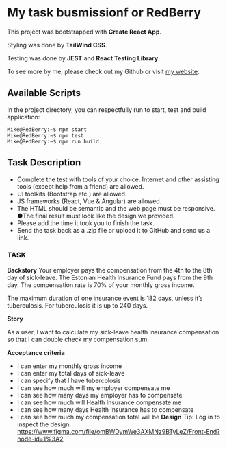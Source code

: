 # My task busmissionf or RedBerry

This project was bootstrapped with **Create React App**.

Styling was done by **TailWind CSS**.

Testing was done by **JEST** and **React Testing Library**.

To see more by me, please check out my Github or visit [my website](https://goglichidze.me/).

## Available Scripts

In the project directory, you can respectfully run to start, test and build
application:

```console
Mike@RedBerry:~$ npm start
Mike@RedBerry:~$ npm test
Mike@RedBerry:~$ npm run build
```

## Task Description

- Complete the test with tools of your choice. Internet and other assisting
  tools (except help from a friend) are allowed.
- UI toolkits (Bootstrap etc.) are allowed.
- JS frameworks (React, Vue & Angular) are allowed.
- The HTML should be semantic and the web page must be responsive. ●The final
  result must look like the design we provided.
- Please add the time it took you to finish the task.
- Send the task back as a .zip file or upload it to GitHub and send us a link.

### TASK

**Backstory** Your employer pays the compensation from the 4th to the 8th day of
sick-leave. The Estonian Health Insurance Fund pays from the 9th day. The
compensation rate is 70% of your monthly gross income.

The maximum duration of one insurance event is 182 days, unless it’s
tuberculosis. For tuberculosis it is up to 240 days.

**Story**

As a user, I want to calculate my sick-leave health insurance compensation so
that I can double check my compensation sum.

**Acceptance criteria**

- I can enter my monthly gross income
- I can enter my total days of sick-leave
- I can specify that I have tubercolosis
- I can see how much will my employer compensate me
- I can see how many days my employer has to compensate
- I can see how much will Health Insurance compensate me
- I can see how many days Health Insurance has to compensate
- I can see how much my compensation total will be **Design** Tip: Log in to
  inspect the design
  https://www.figma.com/file/omBWDymWe3AXMNz9BTyLeZ/Front-End?node-id=1%3A2
